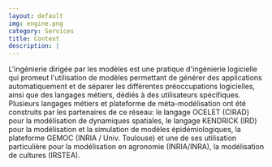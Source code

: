 ```yaml
---
layout: default
img: engine.png
category: Services
title: Context
description: |
---
```

L'ingénierie dirigée par les modèles est une pratique d'ingénierie logicielle qui promeut l'utilisation de modèles permettant de générer des
applications automatiquement et de séparer les différentes préoccupations logicielles, ainsi que des langages métiers, dédiés à des utilisateurs spécifiques. Plusieurs langages métiers et plateforme de méta-modélisation ont été construits par les partenaires de ce réseau: le langage OCELET (CIRAD) pour la modélisation de dynamiques spatiales, le langage KENDRICK (IRD) pour la modélisation et la simulation de modèles épidémiologiques, la plateforme GEMOC (INRIA / Univ. Toulouse) et une de ses utilisation particulière pour la modélisation en agronomie (INRIA/INRA), la modélisation de cultures (IRSTEA).
